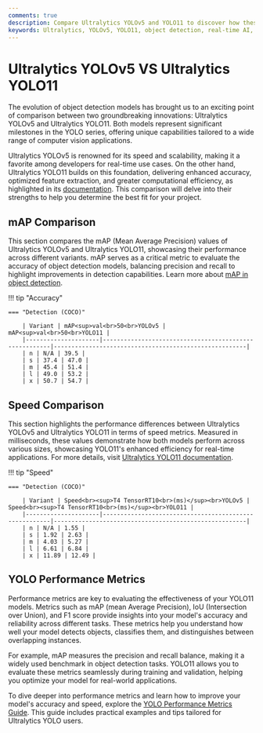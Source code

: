 ```yaml
---
comments: true
description: Compare Ultralytics YOLOv5 and YOLO11 to discover how these cutting-edge models differ in speed, accuracy, and efficiency for object detection and other computer vision tasks. Explore advancements in real-time AI and edge AI capabilities that set YOLO11 apart as the next-generation solution. 
keywords: Ultralytics, YOLOv5, YOLO11, object detection, real-time AI, edge AI, computer vision, AI models
---
```


# Ultralytics YOLOv5 VS Ultralytics YOLO11

The evolution of object detection models has brought us to an exciting point of comparison between two groundbreaking innovations: Ultralytics YOLOv5 and Ultralytics YOLO11. Both models represent significant milestones in the YOLO series, offering unique capabilities tailored to a wide range of computer vision applications.

Ultralytics YOLOv5 is renowned for its speed and scalability, making it a favorite among developers for real-time use cases. On the other hand, Ultralytics YOLO11 builds on this foundation, delivering enhanced accuracy, optimized feature extraction, and greater computational efficiency, as highlighted in its [documentation](https://docs.ultralytics.com/models/yolo11/). This comparison will delve into their strengths to help you determine the best fit for your project.


## mAP Comparison

This section compares the mAP (Mean Average Precision) values of Ultralytics YOLOv5 and Ultralytics YOLO11, showcasing their performance across different variants. mAP serves as a critical metric to evaluate the accuracy of object detection models, balancing precision and recall to highlight improvements in detection capabilities. Learn more about [mAP in object detection](https://www.ultralytics.com/glossary/mean-average-precision-map).


!!! tip "Accuracy"

	=== "Detection (COCO)"

		| Variant | mAP<sup>val<br>50<br>YOLOv5 | mAP<sup>val<br>50<br>YOLO11 |
		|---------------------|-------------------------------------------------------|-------------------------------------------------------|
		| n | N/A | 39.5 |
		| s | 37.4 | 47.0 |
		| m | 45.4 | 51.4 |
		| l | 49.0 | 53.2 |
		| x | 50.7 | 54.7 |
		

## Speed Comparison

This section highlights the performance differences between Ultralytics YOLOv5 and Ultralytics YOLO11 in terms of speed metrics. Measured in milliseconds, these values demonstrate how both models perform across various sizes, showcasing YOLO11's enhanced efficiency for real-time applications. For more details, visit [Ultralytics YOLO11 documentation](https://docs.ultralytics.com/models/yolo11/).


!!! tip "Speed"

	=== "Detection (COCO)"

		| Variant | Speed<br><sup>T4 TensorRT10<br>(ms)</sup><br>YOLOv5 | Speed<br><sup>T4 TensorRT10<br>(ms)</sup><br>YOLO11 |
		|---------------------|-------------------------------------------------------|-------------------------------------------------------|
		| n | N/A | 1.55 |
		| s | 1.92 | 2.63 |
		| m | 4.03 | 5.27 |
		| l | 6.61 | 6.84 |
		| x | 11.89 | 12.49 |

## YOLO Performance Metrics

Performance metrics are key to evaluating the effectiveness of your YOLO11 models. Metrics such as mAP (mean Average Precision), IoU (Intersection over Union), and F1 score provide insights into your model's accuracy and reliability across different tasks. These metrics help you understand how well your model detects objects, classifies them, and distinguishes between overlapping instances.

For example, mAP measures the precision and recall balance, making it a widely used benchmark in object detection tasks. YOLO11 allows you to evaluate these metrics seamlessly during training and validation, helping you optimize your model for real-world applications.

To dive deeper into performance metrics and learn how to improve your model's accuracy and speed, explore the [YOLO Performance Metrics Guide](https://docs.ultralytics.com/guides/yolo-performance-metrics/). This guide includes practical examples and tips tailored for Ultralytics YOLO users.
